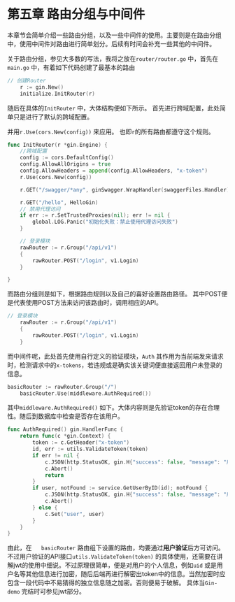 # 第五章 路由分组与中间件

本章节会简单介绍一些路由分组，以及一些中间件的使用。主要则是在路由分组中，使用中间件对路由进行简单划分。后续有时间会补充一些其他的中间件。

关于路由分组，参见大多数的写法，我将之放在`router/router.go` 中，首先在`main.go` 中，有着如下代码创建了最基本的路由

```go
// 创建Router
	r := gin.New()
	initialize.InitRouter(r)
```

随后在具体的`InitRouter` 中，大体结构便如下所示。 首先进行跨域配置，此处简单只是进行了默认的跨域配置。

并用`r.Use(cors.New(config))` 来应用。 也即`r`的所有路由都遵守这个规则。

```go
func InitRouter(r *gin.Engine) {
	//跨域配置
	config := cors.DefaultConfig()
	config.AllowAllOrigins = true
	config.AllowHeaders = append(config.AllowHeaders, "x-token")
	r.Use(cors.New(config))

	r.GET("/swagger/*any", ginSwagger.WrapHandler(swaggerFiles.Handler))

	r.GET("/hello", HelloGin)
	// 禁用代理访问
	if err := r.SetTrustedProxies(nil); err != nil {
		global.LOG.Panic("初始化失败：禁止使用代理访问失败")
	}

	// 登录模块
	rawRouter := r.Group("/api/v1")
	{
		rawRouter.POST("/login", v1.Login)
	}

}
```

而路由分组则是如下，根据路由规则以及自己的喜好设置路由路径。 其中POST便是代表使用POST方法来访问该路由时，调用相应的API。

```go
// 登录模块
	rawRouter := r.Group("/api/v1")
	{
		rawRouter.POST("/login", v1.Login)
	}
```



而中间件呢，此处首先使用自行定义的验证模块，`Auth` 其作用为当前端发来请求时，检测请求中的`x-tokens`，若违规或是确实该关键词便直接返回用户未登录的信息。 

```go
basicRouter := rawRouter.Group("/")
	basicRouter.Use(middleware.AuthRequired())
```

其中`middleware.AuthRequired()` 如下。大体内容则是先验证token的存在合理性。随后到数据库中检查是否存在该用户。

```go
func AuthRequired() gin.HandlerFunc {
	return func(c *gin.Context) {
		token := c.GetHeader("x-token")
		id, err := utils.ValidateToken(token)
		if err != nil {
			c.JSON(http.StatusOK, gin.H{"success": false, "message": "用户校验失败"})
			c.Abort()
			return
		}
		if user, notFound := service.GetUserByID(id); notFound {
			c.JSON(http.StatusOK, gin.H{"success": false, "message": "用户不存在"})
			c.Abort()
		} else {
			c.Set("user", user)
		}
	}
}
```

由此，在`	basicRouter` 路由组下设置的路由，均要通过**用户验证**后方可访问。不过用户验证的API接口`utils.ValidateToken(token)`  的具体使用，还需要在讲解jwt的使用中细说。不过原理很简单，便是对用户的个人信息，例如`uid` 或是用户名等其他信息进行加密，随后后端再进行解密出token中的信息。当然加密时应包含一段代码中不易猜得的独立信息随之加密。否则便易于破解。 具体当`Gin-demo` 完结时可参见jwt部分。



<script src="https://utteranc.es/client.js"
        repo="Super-BUAA-2021/GinBook"
        issue-term="pathname"
        theme="github-light"
        crossorigin="anonymous"
        async>
</script>